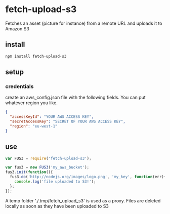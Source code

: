 fetch-upload-s3
===============

Fetches an asset (picture for instance) from a remote URL and uploads it to Amazon S3

## install

```javascript
npm install fetch-upload-s3
```

## setup
### credentials
create an aws_config.json file with the following fields. You can put whatever region you like.

```json
{
  "accessKeyId": "YOUR AWS ACCESS KEY",
  "secretAccessKey": "SECRET OF YOUR AWS ACCESS KEY",
  "region": "eu-west-1"
}
```

## use

```javascript
var FUS3 = require('fetch-upload-s3');

var fus3 = new FUS3('my_aws_bucket');
fus3.init(function(){
  fus3.do('http://nodejs.org/images/logo.png', 'my_key', function(err){
    console.log('file uploaded to S3!');
  };
});
```

A temp folder './.tmp/fetch_upload_s3' is used as a proxy. Files are deleted locally as soon as they have been uploaded to S3




